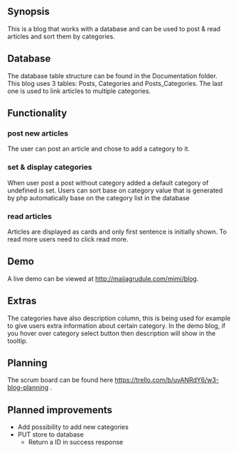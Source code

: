 ## Synopsis
This is a blog that works with a database and can be used to post & read articles and sort them by categories.   

## Database

The database table structure can be found in the Documentation folder. This blog uses 3 tables: Posts, Categories and Posts_Categories. The last one is used to link articles to multiple categories.

## Functionality
### post new articles
The user can post an article and chose to add a category to it.
### set & display categories
When user post a post without category added a default category of undefined is set.
Users can sort base on category value that is generated by php automatically base on the category list in the database
### read articles
Articles are displayed as cards and only first sentence is initially shown. To read more users need to click read more.

## Demo

A live demo can be viewed at http://maijagrudule.com/mimi/blog.

## Extras

The categories have also description column, this is being used for example to give users extra information about certain category. In the demo blog, if you hover over category select button then description will show in the tooltip.

## Planning
The scrum board can be found here https://trello.com/b/uvANRdY6/w3-blog-planning .

## Planned improvements
* Add possibility to add new categories
* PUT store to database
  * Return a ID in success response
